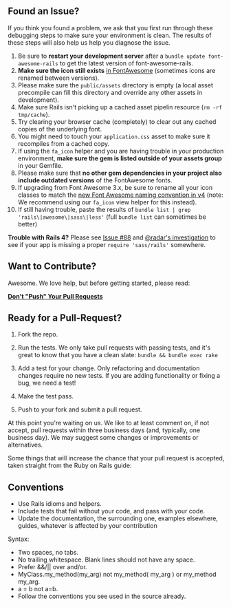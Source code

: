 ## Found an Issue?

If you think you found a problem, we ask that you first run through these
debugging steps to make sure your environment is clean. The results of these
steps will also help us help you diagnose the issue.

1. Be sure to **restart your development server** after a `bundle update font-awesome-rails` to get the latest version of font-awesome-rails.
1. **Make sure the icon still exists** [in FontAwesome](http://fontawesome.io/icons/) (sometimes icons are renamed between versions).
1. Please make sure the `public/assets` directory is empty (a local asset precompile can fill this directory and override any other assets in development).
1. Make sure Rails isn't picking up a cached asset pipelin resource (`rm -rf tmp/cache`).
1. Try clearing your browser cache (completely) to clear out any cached copies of the underlying font.
1. You might need to touch your `application.css` asset to make sure it recompiles from a cached copy.
1. If using the `fa_icon` helper and you are having trouble in your production environment, **make sure the gem is listed outside of your assets group** in your Gemfile.
1. Please make sure that **no other gem dependencies in your project also include outdated versions** of the FontAwesome fonts.
1. If upgrading from Font Awesome 3.x, be sure to rename all your icon classes to match the [new Font Awesome naming convention in v4](http://fortawesome.github.io/Font-Awesome/whats-new/#new-naming) (note: We recommend using our `fa_icon` view helper for this instead).
1. If still having trouble, paste the results of `bundle list | grep  'rails\|awesome\|sass\|less'` (full `bundle list` can sometimes be better)

**Trouble with Rails 4?** Please see [Issue #88](https://github.com/bokmann/font-awesome-rails/issues/88) and [@radar's investigation](https://github.com/bokmann/font-awesome-rails/issues/88#issuecomment-47048968) to see if your app is missing a proper `require 'sass/rails'` somewhere.

## Want to Contribute?

Awesome. We love help, but before getting started, please read:

**[Don't "Push" Your Pull Requests](http://www.igvita.com/2011/12/19/dont-push-your-pull-requests/)**

## Ready for a Pull-Request?

1. Fork the repo.

2. Run the tests. We only take pull requests with passing tests, and it's great
to know that you have a clean slate: `bundle && bundle exec rake`

3. Add a test for your change. Only refactoring and documentation changes
require no new tests. If you are adding functionality or fixing a bug, we need
a test!

4. Make the test pass.

5. Push to your fork and submit a pull request.

At this point you're waiting on us. We like to at least comment on, if not
accept, pull requests within three business days (and, typically, one business
day). We may suggest some changes or improvements or alternatives.

Some things that will increase the chance that your pull request is accepted,
taken straight from the Ruby on Rails guide:

## Conventions

* Use Rails idioms and helpers.
* Include tests that fail without your code, and pass with your code.
* Update the documentation, the surrounding one, examples elsewhere, guides,
  whatever is affected by your contribution

Syntax:

* Two spaces, no tabs.
* No trailing whitespace. Blank lines should not have any space.
* Prefer &&/|| over and/or.
* MyClass.my_method(my_arg) not my_method( my_arg ) or my_method my_arg.
* a = b not a=b.
* Follow the conventions you see used in the source already.
